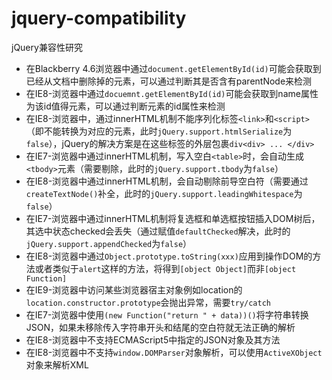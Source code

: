 jquery-compatibility
====================

jQuery兼容性研究

- 在Blackberry 4.6浏览器中通过`document.getElementById(id)`可能会获取到已经从文档中删除掉的元素，可以通过判断其是否含有parentNode来检测
- 在IE8-浏览器中通过`docuemnt.getElementById(id)`可能会获取到name属性为该id值得元素，可以通过判断元素的id属性来检测
- 在IE8-浏览器中，通过innerHTML机制不能序列化标签`<link>`和`<script>`（即不能转换为对应的元素，此时`jQuery.support.htmlSerialize`为`false`），jQuery的解决方案是在这些标签的外层包裹`div<div> ... </div>`
- 在IE7-浏览器中通过innerHTML机制，写入空白`<table>`时，会自动生成`<tbody>`元素（需要剔除，此时的`jQuery.support.tbody`为`false`）
- 在IE8-浏览器中通过innerHTML机制，会自动剔除前导空白符（需要通过`createTextNode()`补全，此时的`jQuery.support.leadingWhitespace`为`false`）
- 在IE7-浏览器中通过innerHTML机制将复选框和单选框按钮插入DOM树后，其选中状态checked会丢失（通过赋值`defaultChecked`解决，此时的`jQuery.support.appendChecked`为`false`）
- 在IE8-浏览器中通过`Object.prototype.toString(xxx)`应用到操作DOM的方法或者类似于`alert`这样的方法，将得到`[object Object]`而非`[object Function]`
- 在IE9-浏览器中访问某些浏览器宿主对象例如location的`location.constructor.prototype`会抛出异常，需要`try/catch`
- 在IE7-浏览器中使用`(new Function("return " + data))()`将字符串转换JSON，如果未移除传入字符串开头和结尾的空白符就无法正确的解析
- 在IE8-浏览器中不支持ECMAScript5中指定的JSON对象及其方法
- 在IE8-浏览器中不支持`window.DOMParser`对象解析，可以使用`ActiveXObject`对象来解析XML
